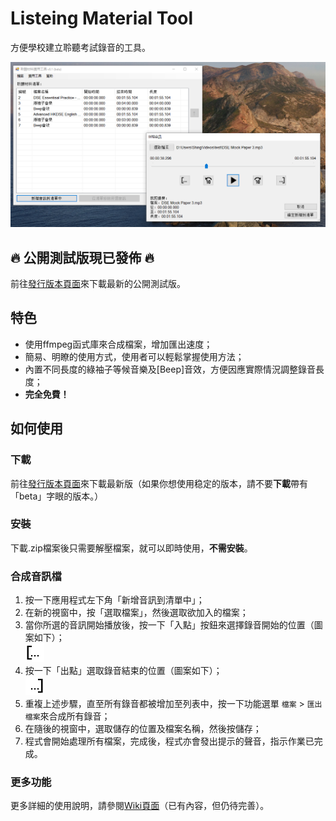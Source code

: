 # Listeing Material Tool
方便學校建立聆聽考試錄音的工具。

<p align="center"><img src="https://github.com/ShingZhanho/LMTool/blob/master/ReadmeRes/preview-image.png" alt="Preview Image of LMTool" width="800px"/></p>

## :fire: 公開測試版現已發佈 :fire:
前往[發行版本頁面](https://github.com/ShingZhanho/LMTool/releases)來下載最新的公開測試版。

## 特色
* 使用ffmpeg函式庫來合成檔案，增加匯出速度；
* 簡易、明瞭的使用方式，使用者可以輕鬆掌握使用方法；
* 內置不同長度的綠袖子等候音樂及[Beep]音效，方便因應實際情況調整錄音長度；
* **完全免費！**

## 如何使用
### 下載
前往[發行版本頁面](https://github.com/ShingZhanho/LMTool/releases)來下載最新版（如果你想使用稳定的版本，請不要**下載**帶有「beta」字眼的版本。）

### 安裝
下載.zip檔案後只需要解壓檔案，就可以即時使用，**不需安裝**。

### 合成音訊檔
1. 按一下應用程式左下角「新增音訊到清單中」；
2. 在新的視窗中，按「選取檔案」，然後選取欲加入的檔案；
3. 當你所選的音訊開始播放後，按一下「入點」按鈕來選擇錄音開始的位置（圖案如下）；
<br/><img src="https://github.com/ShingZhanho/LMTool/blob/master/ReadmeRes/trim-in.png" alt="Trim In Icon" width="30px"/><br/>
4. 按一下「出點」選取錄音結束的位置（圖案如下）；
<br/><img src="https://github.com/ShingZhanho/LMTool/blob/master/ReadmeRes/trim-out.png" alt="Trim Out Icon" width="30px"/><br/>
5. 重複上述步驟，直至所有錄音都被增加至列表中，按一下功能選單 `檔案` > `匯出檔案`來合成所有錄音；
6. 在隨後的視窗中，選取儲存的位置及檔案名稱，然後按儲存；
7. 程式會開始處理所有檔案，完成後，程式亦會發出提示的聲音，指示作業已完成。

### 更多功能
更多詳細的使用說明，請參閱[Wiki頁面](https://github.com/ShingZhanho/LMTool/wiki)（已有內容，但仍待完善）。
